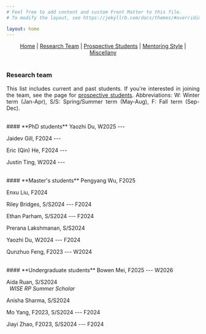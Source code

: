 ```yaml
---
# Feel free to add content and custom Front Matter to this file.
# To modify the layout, see https://jekyllrb.com/docs/themes/#overriding-theme-defaults

layout: home
---
```


<style>body {text-align: justify}</style>

<center>
<a href="./index.html">Home</a> | <a href="./team.html">Research Team</a> | <a href="./prospectives.html">Prospective Students</a> | <a href="./mentoring.html">Mentoring Style</a> | <a href="./miscellany.html">Miscellany</a>
</center>
<br>

### **Research team**

This list includes current and past students. If you're interested in joining the team, see the page for <a href="./prospectives.html">prospective students</a>. Abbreviations: W: Winter term (Jan-Apr), S/S: Spring/Summer term (May-Aug), F: Fall term (Sep-Dec).

<br>
#### **PhD students**
Yaozhi Du, W2025 ---

Jaidev Gill, F2024 ---

Eric (Qin) He, F2024 ---

Justin Ting, W2024 ---

<br>
#### **Master's students**
Pengyang Wu, F2025

Enxu Liu, F2024

Riley Bridges, S/S2024 --- F2024

Ethan Parham, S/S2024 --- F2024

Prerana Lakshmanan, S/S2024

Yaozhi Du, W2024 --- F2024

Qunzhuo Feng, F2023 --- W2024

<br>
#### **Undergraduate students**
Bowen Mei, F2025 --- W2026

Aida Ruan, S/S2024 <br>&nbsp; *WISE RP Summer Scholar* 

Anisha Sharma, S/S2024

Mo Yang, F2023, S/S2024 --- F2024

Jiayi Zhao, F2023, S/S2024 --- F2024
